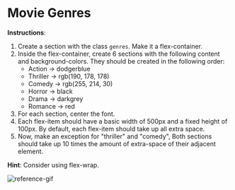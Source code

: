 # Movie Genres

**Instructions**:

1.  Create a section with the class `genres`. Make it a flex-container.
2.  Inside the flex-container, create 6 sections with the following content and background-colors. They should be created in the following order:
    - Action → dodgerblue
    - Thriller → rgb(190, 178, 178)
    - Comedy → rgb(255, 214, 30)
    - Horror → black
    - Drama → darkgrey
    - Romance → red
3.  For each section, center the font.
4.  Each flex-item should have a basic width of 500px and a fixed height of 100px. By default, each flex-item should take up all extra space.
5.  Now, make an exception for "thriller" and "comedy", Both sections should take up 10 times the amount of extra-space of their adjacent element.

**Hint**: Consider using flex-wrap.

![reference-gif](/images/example.gif)

